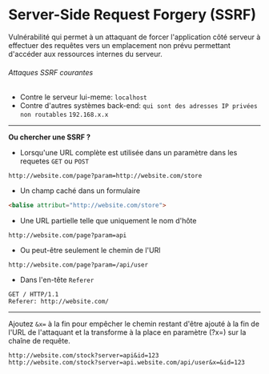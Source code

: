 # Server-Side Request Forgery (SSRF)
Vulnérabilité qui permet à un attaquant de forcer l'application côté serveur à effectuer des requêtes vers un emplacement non prévu permettant d'accéder aux ressources internes du serveur.

###### Attaques SSRF courantes

- Contre le serveur lui-meme: `localhost`
- Contre d'autres systèmes back-end: `qui sont des adresses IP privées non routables` `192.168.x.x`

---
**Ou chercher une SSRF ?**
- Lorsqu'une URL complète est utilisée dans un paramètre dans les requetes `GET` ou `POST`

```http
http://website.com/page?param=http://website.com/store
```

- Un champ caché dans un formulaire

```html
<balise attribut="http://website.com/store">
```

- Une URL partielle telle que uniquement le nom d'hôte

```http
http://website.com/page?param=api
```

- Ou peut-être seulement le chemin de l'URl

```http
http://website.com/page?param=/api/user
```

- Dans l'en-tête `Referer`

```http
GET / HTTP/1.1
Referer: http://website.com/
```

---
Ajoutez `&x=` à la fin pour empêcher le chemin restant d'être ajouté à la fin de l'URL de l'attaquant et la transforme à la place en paramètre (?x=) sur la chaîne de requête.

```http
http://website.com/stock?server=api&id=123
http://website.com/stock?server=api.website.com/api/user&x=&id=123
```

